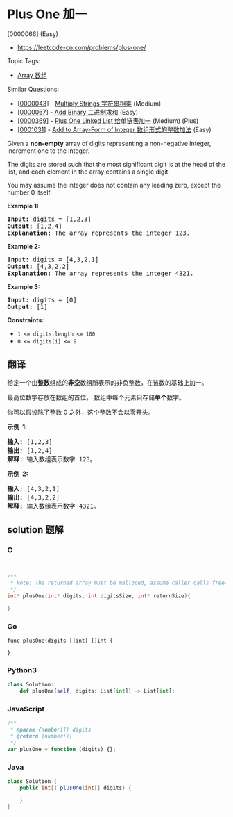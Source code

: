 # Plus One 加一

[0000066] (Easy)

- https://leetcode-cn.com/problems/plus-one/

Topic Tags:

- [Array 数组](https://leetcode-cn.com/tag/array/)

Similar Questions:

- [[0000043](https://leetcode-cn.com/problems/multiply-strings/)] - [Multiply Strings 字符串相乘](./0000043.multiply-strings.md) (Medium)
- [[0000067](https://leetcode-cn.com/problems/add-binary/)] - [Add Binary 二进制求和](./0000067.add-binary.md) (Easy)
- [[0000369](https://leetcode-cn.com/problems/plus-one-linked-list/)] - [Plus One Linked List 给单链表加一](./0000369.plus-one-linked-list.md) (Medium) (Plus)
- [[0001031](https://leetcode-cn.com/problems/add-to-array-form-of-integer/)] - [Add to Array-Form of Integer 数组形式的整数加法](./0001031.add-to-array-form-of-integer.md) (Easy)

Given a **non-empty** array of digits representing a non-negative integer, increment one to the integer.

The digits are stored such that the most significant digit is at the head of the list, and each element in the array contains a single digit.

You may assume the integer does not contain any leading zero, except the number 0 itself.

**Example 1:**

<pre><strong>Input:</strong> digits = [1,2,3]
<strong>Output:</strong> [1,2,4]
<strong>Explanation:</strong> The array represents the integer 123.
</pre>

**Example 2:**

<pre><strong>Input:</strong> digits = [4,3,2,1]
<strong>Output:</strong> [4,3,2,2]
<strong>Explanation:</strong> The array represents the integer 4321.
</pre>

**Example 3:**

<pre><strong>Input:</strong> digits = [0]
<strong>Output:</strong> [1]
</pre>

**Constraints:**

- `1 <= digits.length <= 100`
- `0 <= digits[i] <= 9`

## 翻译

给定一个由**整数**组成的**非空**数组所表示的非负整数，在该数的基础上加一。

最高位数字存放在数组的首位， 数组中每个元素只存储**单个**数字。

你可以假设除了整数 0 之外，这个整数不会以零开头。

**示例  1:**

<pre><strong>输入:</strong> [1,2,3]
<strong>输出:</strong> [1,2,4]
<strong>解释:</strong> 输入数组表示数字 123。
</pre>

**示例  2:**

<pre><strong>输入:</strong> [4,3,2,1]
<strong>输出:</strong> [4,3,2,2]
<strong>解释:</strong> 输入数组表示数字 4321。
</pre>

## solution 题解

### C

```c


/**
 * Note: The returned array must be malloced, assume caller calls free().
 */
int* plusOne(int* digits, int digitsSize, int* returnSize){

}
```

### Go

```golang
func plusOne(digits []int) []int {

}
```

### Python3

```python
class Solution:
    def plusOne(self, digits: List[int]) -> List[int]:
```

### JavaScript

```javascript
/**
 * @param {number[]} digits
 * @return {number[]}
 */
var plusOne = function (digits) {};
```

### Java

```java
class Solution {
    public int[] plusOne(int[] digits) {

    }
}
```

